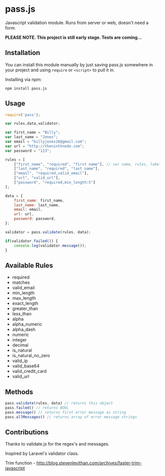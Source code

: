 pass.js
=======

Javascript validation module. Runs from server or web, doesn't need a form.

**PLEASE NOTE. This project is still early stage. Tests are coming...**

## Installation

You can install this module manually by just saving pass.js somewhere in your project and using ```require``` or ```<script>``` to pull it in.

Installing via npm:

```
npm install pass.js
```

## Usage

``` javascript
require('pass');

var rules,data,validator;

var first_name = "Billy";
var last_name = "Jones";
var email = "billyjones26@gmail.com";
var url = "http://theninthnode.com";
var password = "123";

rules = [
	["first_name", "required", "first name"], // var name, rules, label for error message (defaults to var name)
	["last_name", "required", "last name"],
	["email", "required,valid_email"],
	["url", "valid_url"],
	["password", "required,min_length:5"]
];

data = {
	first_name: first_name,	
	last_name: last_name,	
	email: email,	
	url: url,	
	password: password,	
};

validator = pass.validate(rules, data);

if(validator.failed()) {
	console.log(validator.message());
}
```

## Available Rules

* required
* matches
* valid_email
* min_length
* max_length
* exact_length
* greater_than
* less_than
* alpha
* alpha_numeric
* alpha_dash
* numeric
* integer
* decimal
* is_natural
* is_natural_no_zero
* valid_ip
* valid_base64
* valid_credit_card
* valid_url

## Methods

``` javascript
pass.validate(rules, data) // returns this object
pass.failed() // returns BOOL
pass.message() // returns first error message as string
pass.allMessages() // returns array of error message strings
```

## Contributions

Thanks to validate.js for the regex's and messages.

Inspired by Laravel's validator class.

Trim function - http://blog.stevenlevithan.com/archives/faster-trim-javascript